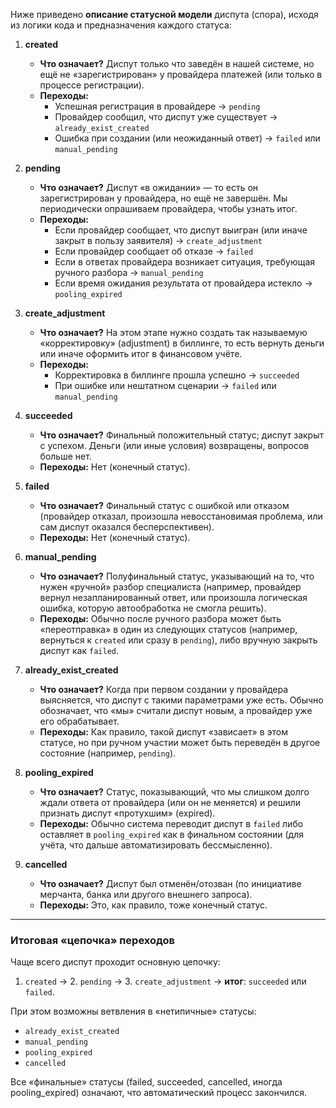 Ниже приведено **описание статусной модели** диспута (спора), исходя из логики кода и предназначения каждого статуса:

1. **created**
    - **Что означает?** Диспут только что заведён в нашей системе, но ещё не «зарегистрирован» у провайдера платежей (или только в процессе регистрации).
    - **Переходы:**
        - Успешная регистрация в провайдере → `pending`
        - Провайдер сообщил, что диспут уже существует → `already_exist_created`
        - Ошибка при создании (или неожиданный ответ) → `failed` или `manual_pending`

2. **pending**
    - **Что означает?** Диспут «в ожидании» — то есть он зарегистрирован у провайдера, но ещё не завершён. Мы периодически опрашиваем провайдера, чтобы узнать итог.
    - **Переходы:**
        - Если провайдер сообщает, что диспут выигран (или иначе закрыт в пользу заявителя) → `create_adjustment`
        - Если провайдер сообщает об отказе → `failed`
        - Если в ответах провайдера возникает ситуация, требующая ручного разбора → `manual_pending`
        - Если время ожидания результата от провайдера истекло → `pooling_expired`

3. **create_adjustment**
    - **Что означает?** На этом этапе нужно создать так называемую «корректировку» (adjustment) в биллинге, то есть вернуть деньги или иначе оформить итог в финансовом учёте.
    - **Переходы:**
        - Корректировка в биллинге прошла успешно → `succeeded`
        - При ошибке или нештатном сценарии → `failed` или `manual_pending`

4. **succeeded**
    - **Что означает?** Финальный положительный статус; диспут закрыт с успехом. Деньги (или иные условия) возвращены, вопросов больше нет.
    - **Переходы:** Нет (конечный статус).

5. **failed**
    - **Что означает?** Финальный статус с ошибкой или отказом (провайдер отказал, произошла невосстановимая проблема, или сам диспут оказался бесперспективен).
    - **Переходы:** Нет (конечный статус).

6. **manual_pending**
    - **Что означает?** Полуфинальный статус, указывающий на то, что нужен «ручной» разбор специалиста (например, провайдер вернул незапланированный ответ, или произошла логическая ошибка, которую автообработка не смогла решить).
    - **Переходы:** Обычно после ручного разбора может быть «переотправка» в один из следующих статусов (например, вернуться к `created` или сразу в `pending`), либо вручную закрыть диспут как `failed`.

7. **already_exist_created**
    - **Что означает?** Когда при первом создании у провайдера выясняется, что диспут с такими параметрами уже есть. Обычно обозначает, что «мы» считали диспут новым, а провайдер уже его обрабатывает.
    - **Переходы:** Как правило, такой диспут «зависает» в этом статусе, но при ручном участии может быть переведён в другое состояние (например, `pending`).

8. **pooling_expired**
    - **Что означает?** Статус, показывающий, что мы слишком долго ждали ответа от провайдера (или он не меняется) и решили признать диспут «протухшим» (expired).
    - **Переходы:** Обычно система переводит диспут в `failed` либо оставляет в `pooling_expired` как в финальном состоянии (для учёта, что дальше автоматизировать бессмысленно).

9. **cancelled**
    - **Что означает?** Диспут был отменён/отозван (по инициативе мерчанта, банка или другого внешнего запроса).
    - **Переходы:** Это, как правило, тоже конечный статус.

---

### Итоговая «цепочка» переходов

Чаще всего диспут проходит основную цепочку:
1. `created` → 2. `pending` → 3. `create_adjustment` → **итог**: `succeeded` или `failed`.

При этом возможны ветвления в «нетипичные» статусы:
- `already_exist_created`
- `manual_pending`
- `pooling_expired`
- `cancelled`

Все «финальные» статусы (failed, succeeded, cancelled, иногда pooling_expired) означают, что автоматический процесс закончился.
